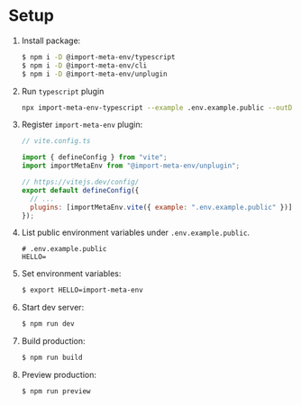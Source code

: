# Setup

1. Install package:

   ```sh
   $ npm i -D @import-meta-env/typescript
   $ npm i -D @import-meta-env/cli
   $ npm i -D @import-meta-env/unplugin
   ```

1. Run `typescript` plugin

   ```sh
   npx import-meta-env-typescript --example .env.example.public --outDir src
   ```

1. Register `import-meta-env` plugin:

   ```js
   // vite.config.ts

   import { defineConfig } from "vite";
   import importMetaEnv from "@import-meta-env/unplugin";

   // https://vitejs.dev/config/
   export default defineConfig({
     // ...
     plugins: [importMetaEnv.vite({ example: ".env.example.public" })],
   });
   ```

1. List public environment variables under `.env.example.public`.

   ```
   # .env.example.public
   HELLO=
   ```

1. Set environment variables:

   ```sh
   $ export HELLO=import-meta-env
   ```

1. Start dev server:

   ```sh
   $ npm run dev
   ```

1. Build production:

   ```sh
   $ npm run build
   ```

1. Preview production:

   ```sh
   $ npm run preview
   ```
